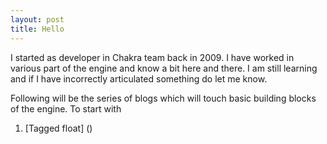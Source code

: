 ```yaml
---
layout: post
title: Hello
---
```


I started as developer in Chakra team back in 2009. I have worked in various part of the engine and know a bit here and there. 
I am still learning and if I have incorrectly articulated something do let me know. 

Following will be the series of blogs which will touch basic building blocks of the engine. To start with

1. [Tagged float] ()

